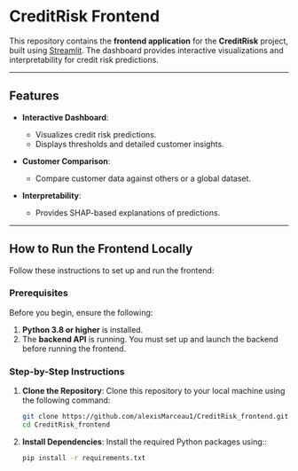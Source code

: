 # CreditRisk Frontend

This repository contains the **frontend application** for the **CreditRisk** project, built using [Streamlit](https://streamlit.io/). The dashboard provides interactive visualizations and interpretability for credit risk predictions.

---

## Features

- **Interactive Dashboard**:
  - Visualizes credit risk predictions.
  - Displays thresholds and detailed customer insights.

- **Customer Comparison**:
  - Compare customer data against others or a global dataset.
  
- **Interpretability**:
  - Provides SHAP-based explanations of predictions.

---

## How to Run the Frontend Locally

Follow these instructions to set up and run the frontend:

### Prerequisites

Before you begin, ensure the following:

1. **Python 3.8 or higher** is installed.
2. The **backend API** is running. You must set up and launch the backend before running the frontend.

### Step-by-Step Instructions

1. **Clone the Repository**:
   Clone this repository to your local machine using the following command:
   ```bash
   git clone https://github.com/alexisMarceau1/CreditRisk_frontend.git
   cd CreditRisk_frontend
 2. **Install Dependencies**:
    Install the required Python packages using::
    ```bash
    pip install -r requirements.txt
  

